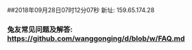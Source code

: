 ##2018年09月28日07时12分07秒 新址: 159.65.174.28
### 兔友常见问题及解答: https://github.com/wanggonging/d/blob/w/FAQ.md
